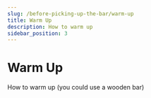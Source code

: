 ```yaml
---
slug: /before-picking-up-the-bar/warm-up
title: Warm Up
description: How to warm up
sidebar_position: 3
---
```

# Warm Up
How to warm up (you could use a wooden bar)